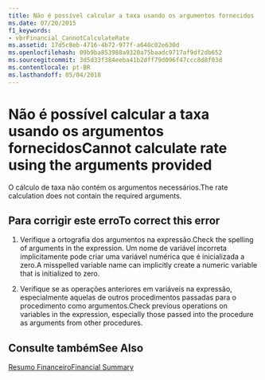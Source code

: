 ```yaml
---
title: Não é possível calcular a taxa usando os argumentos fornecidos
ms.date: 07/20/2015
f1_keywords:
- vbrFinancial_CannotCalculateRate
ms.assetid: 17d5c8eb-4716-4b72-977f-a640c02e630d
ms.openlocfilehash: 09b9ba853988a9320a75baadc9717af9df2db652
ms.sourcegitcommit: 3d5d33f384eeba41b2dff79d096f47ccc8d8f03d
ms.contentlocale: pt-BR
ms.lasthandoff: 05/04/2018
---
```

# <a name="cannot-calculate-rate-using-the-arguments-provided"></a><span data-ttu-id="e197f-102">Não é possível calcular a taxa usando os argumentos fornecidos</span><span class="sxs-lookup"><span data-stu-id="e197f-102">Cannot calculate rate using the arguments provided</span></span>
<span data-ttu-id="e197f-103">O cálculo de taxa não contém os argumentos necessários.</span><span class="sxs-lookup"><span data-stu-id="e197f-103">The rate calculation does not contain the required arguments.</span></span>  
  
## <a name="to-correct-this-error"></a><span data-ttu-id="e197f-104">Para corrigir este erro</span><span class="sxs-lookup"><span data-stu-id="e197f-104">To correct this error</span></span>  
  
1.  <span data-ttu-id="e197f-105">Verifique a ortografia dos argumentos na expressão.</span><span class="sxs-lookup"><span data-stu-id="e197f-105">Check the spelling of arguments in the expression.</span></span> <span data-ttu-id="e197f-106">Um nome de variável incorreta implicitamente pode criar uma variável numérica que é inicializada a zero.</span><span class="sxs-lookup"><span data-stu-id="e197f-106">A misspelled variable name can implicitly create a numeric variable that is initialized to zero.</span></span>  
  
2.  <span data-ttu-id="e197f-107">Verifique se as operações anteriores em variáveis na expressão, especialmente aquelas de outros procedimentos passadas para o procedimento como argumentos.</span><span class="sxs-lookup"><span data-stu-id="e197f-107">Check previous operations on variables in the expression, especially those passed into the procedure as arguments from other procedures.</span></span>  
  
## <a name="see-also"></a><span data-ttu-id="e197f-108">Consulte também</span><span class="sxs-lookup"><span data-stu-id="e197f-108">See Also</span></span>  
 [<span data-ttu-id="e197f-109">Resumo Financeiro</span><span class="sxs-lookup"><span data-stu-id="e197f-109">Financial Summary</span></span>](../../visual-basic/language-reference/keywords/financial-summary.md)
